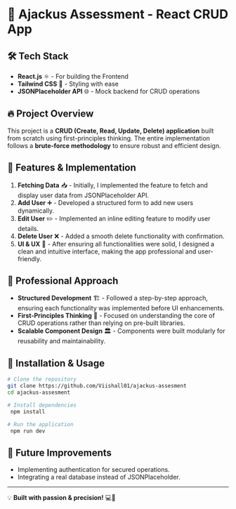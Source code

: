 # 🚀 Ajackus Assessment - React CRUD App

## 🛠 Tech Stack

- **React.js** ⚛️ - For building the Frontend
- **Tailwind CSS** 🎨 - Styling with ease
- **JSONPlaceholder API** 🌐 - Mock backend for CRUD operations

## 🔥 Project Overview

This project is a **CRUD (Create, Read, Update, Delete) application** built from scratch using first-principles thinking. The entire implementation follows a **brute-force methodology** to ensure robust and efficient design.

## 📌 Features & Implementation

1. **Fetching Data** 📥 - Initially, I implemented the feature to fetch and display user data from JSONPlaceholder API.
2. **Add User** ➕ - Developed a structured form to add new users dynamically.
3. **Edit User** ✏️ - Implemented an inline editing feature to modify user details.
4. **Delete User** ❌ - Added a smooth delete functionality with confirmation.
5. **UI & UX** 🎨 - After ensuring all functionalities were solid, I designed a clean and intuitive interface, making the app professional and user-friendly.

## 🎯 Professional Approach

- **Structured Development** 🏗️ - Followed a step-by-step approach, ensuring each functionality was implemented before UI enhancements.
- **First-Principles Thinking** 🤔 - Focused on understanding the core of CRUD operations rather than relying on pre-built libraries.
- **Scalable Component Design** 🏛️ - Components were built modularly for reusability and maintainability.

## 📂 Installation & Usage

```sh
# Clone the repository
git clone https://github.com/Viishall01/ajackus-assesment
cd ajackus-assesment

# Install dependencies
 npm install

# Run the application
 npm run dev
```

## 🚀 Future Improvements
- Implementing authentication for secured operations.
- Integrating a real database instead of JSONPlaceholder.

---

💡 **Built with passion & precision!** 💻🚀  
